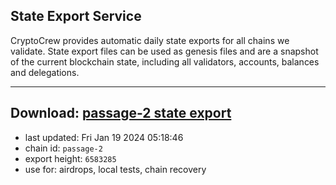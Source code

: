 ## State Export Service
CryptoCrew provides automatic daily state exports for all chains we validate. State export files can be used as genesis files and are a snapshot of the current blockchain state, including all validators, accounts, balances and delegations.

---
**Download: [passage-2 state export](https://dl.ccvalidators.com/SERVICE/passage/passage-2_export_6583285.json)**
---

- last updated: Fri Jan 19 2024 05:18:46
- chain id: `passage-2`
- export height: `6583285`
- use for: airdrops, local tests, chain recovery
